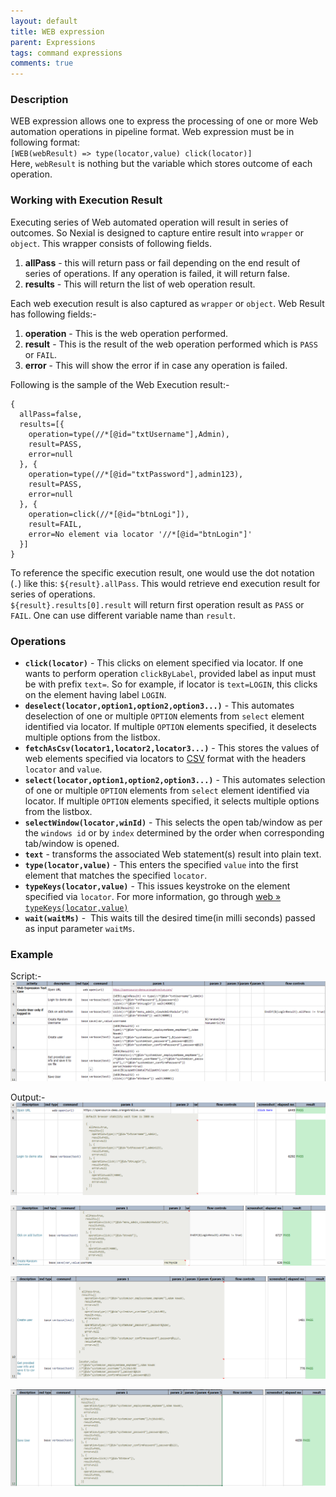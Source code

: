 ```yaml
---
layout: default
title: WEB expression
parent: Expressions
tags: command expressions
comments: true
---
```


### Description
WEB expression allows one to express the processing of one or more Web automation operations in pipeline format.
Web expression must be in following format:<br>
`[WEB(webResult) => type(locator,value) click(locator)]`<br>
Here, `webResult` is nothing but the variable which stores outcome of each operation.

### Working with Execution Result
Executing series of Web automated operation will result in series of outcomes. So Nexial is designed to capture entire 
result into `wrapper` or `object`. This wrapper consists of following fields.
1. **allPass** - this will return pass or fail depending on the end result of series of operations.
 If any operation is failed, it will return false.
2. **results** - This will return the list of web operation result.

Each web execution result is also captured as `wrapper` or `object`. Web Result has following fields:-
1. **operation** - This is the web operation performed.
2. **result** - This is the result of the web operation performed which is `PASS` or `FAIL`.
3. **error** - This will show the error if in case any operation is failed.

Following is the sample of the Web Execution result:-

```text
{
  allPass=false,
  results=[{
    operation=type(//*[@id="txtUsername"],Admin),
    result=PASS,
    error=null
  }, {
    operation=type(//*[@id="txtPassword"],admin123),
    result=PASS,
    error=null
  }, {
    operation=click(//*[@id="btnLogi"]),
    result=FAIL,
    error=No element via locator '//*[@id="btnLogin"]'
  }]
}
```

To reference the specific execution result, one would use the dot notation (`.`) like this: `${result}.allPass`. 
This would retrieve end execution result for series of operations.<br>
`${result}.results[0].result` will return first operation result as `PASS` or `FAIL`. One can use different variable name than `result`.
 
### Operations
- **`click(locator)`** \- This clicks on element specified via locator. If one wants to perform operation `clickByLabel`, 
  provided label as input must be with prefix `text=`. So for example, if locator is `text=LOGIN`, this clicks on the element having label `LOGIN`.    
- **`deselect(locator,option1,option2,option3...)`** \- This automates deselection of one or multiple `OPTION` elements from `select`
  element identified via locator. If multiple `OPTION` elements specified, it deselects multiple options from the listbox.
- **`fetchAsCsv(locator1,locator2,locator3...)`** \- This stores the values of web elements specified via locators 
  to [CSV](CSVexpression) format with the headers `locator` and `value`.
- **`select(locator,option1,option2,option3...)`** \- This automates selection of one or multiple `OPTION` elements from `select`
  element identified via locator. If multiple `OPTION` elements specified, it selects multiple options from the listbox.
- **`selectWindow(locator,winId)`** \- This selects the open tab/window as per the `windows id` or by `index` 
  determined by the order when corresponding tab/window is opened.
- **`text`** \- transforms the associated Web statement(s) result into plain text.
- **`type(locator,value)`** \- This enters the specified `value` into the first element that matches the specified 
 `locator`. 
- **`typeKeys(locator,value)`** \- This issues keystroke on the element specified via `locator`. For more information,
  go through [web &raquo; `typeKeys(locator,value)`](../commands/web/typeKeys(locator,value)) 
- **`wait(waitMs)`** \-  This waits till the desired time(in milli seconds) passed as input parameter `waitMs`.

### Example
Script:-<br>
![script](image/WebExpression_01.png)

Output:-<br>
![](image/WebExpression_02.png)

![](image/WebExpression_03.png)

![](image/WebExpression_04.png)

![](image/WebExpression_05.png)

